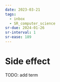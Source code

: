 ```yaml
---
date: 2023-03-21
tags:
  - inbox
  - SR_computer_science
sr-due: 2024-01-26
sr-interval: 1
sr-ease: 189
---
```


# Side effect

TODO: add term
